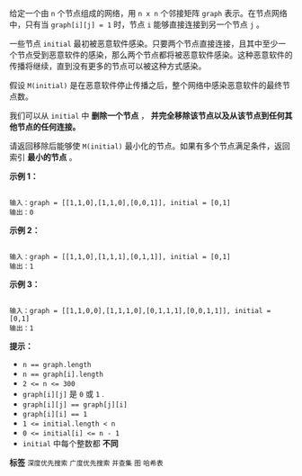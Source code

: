 给定一个由 `n` 个节点组成的网络，用 `n x n` 个邻接矩阵 `graph` 表示。在节点网络中，只有当 `graph[i][j] = 1` 时，节点 `i` 能够直接连接到另一个节点 `j` 。

一些节点 `initial` 最初被恶意软件感染。只要两个节点直接连接，且其中至少一个节点受到恶意软件的感染，那么两个节点都将被恶意软件感染。这种恶意软件的传播将继续，直到没有更多的节点可以被这种方式感染。

假设 `M(initial)` 是在恶意软件停止传播之后，整个网络中感染恶意软件的最终节点数。

我们可以从 `initial` 中 **删除一个节点** ， **并完全移除该节点以及从该节点到任何其他节点的任何连接。** 

请返回移除后能够使 `M(initial)` 最小化的节点。如果有多个节点满足条件，返回索引 **最小的节点** 。

 
 **示例 1：** 

```

输入：graph = [[1,1,0],[1,1,0],[0,0,1]], initial = [0,1]
输出：0

```
 **示例 2：** 

```

输入：graph = [[1,1,0],[1,1,1],[0,1,1]], initial = [0,1]
输出：1

```
 **示例 3：** 

```

输入：graph = [[1,1,0,0],[1,1,1,0],[0,1,1,1],[0,0,1,1]], initial = [0,1]
输出：1

```
 

 **提示：** 
<meta charset="UTF-8" />
-  `n == graph.length` 
-  `n == graph[i].length` 
-  `2 <= n <= 300` 
-  `graph[i][j]` 是 `0` 或 `1` .
-  `graph[i][j] == graph[j][i]` 
-  `graph[i][i] == 1` 
-  `1 <= initial.length < n` 
-  `0 <= initial[i] <= n - 1` 
-  `initial` 中每个整数都 **不同** 
 
**标签**
`深度优先搜索` `广度优先搜索` `并查集` `图` `哈希表` 

